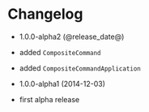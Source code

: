 Changelog
=========

* 1.0.0-alpha2 (@release_date@)

 * added `CompositeCommand`
 * added `CompositeCommandApplication`

* 1.0.0-alpha1 (2014-12-03)

 * first alpha release
